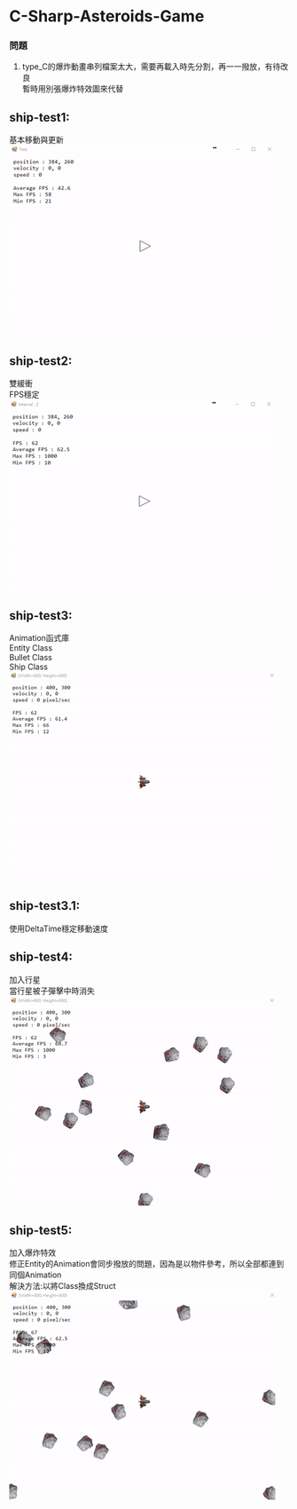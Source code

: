 # C-Sharp-Asteroids-Game

### 問題
1. type_C的爆炸動畫串列檔案太大，需要再載入時先分割，再一一撥放，有待改良<br>
暫時用別張爆炸特效圖來代替

## ship-test1:<br>
基本移動與更新<br>
![Alt text](example\test1.gif)

## ship-test2:<br>
雙緩衝<br>
FPS穩定<br>
![Alt text](example\test2.gif)


## ship-test3:<br>
Animation函式庫<br>
Entity Class<br>
Bullet Class<br>
Ship Class<br>
![Alt text](example\test3.gif)


## ship-test3.1:<br>
使用DeltaTime穩定移動速度


## ship-test4:<br>
加入行星<br>
當行星被子彈擊中時消失<br>
![Alt text](example\test4.gif)


## ship-test5:<br>
加入爆炸特效<br>
修正Entity的Animation會同步撥放的問題，因為是以物件參考，所以全部都連到同個Animation<br>
解決方法:以將Class換成Struct<br>
![Alt text](example\test5.gif)

